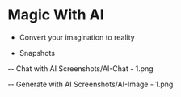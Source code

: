 # Magic With AI

- Convert your imagination to reality
  
- Snapshots

-- Chat with AI
Screenshots/AI-Chat - 1.png

-- Generate with AI
Screenshots/AI-Image - 1.png
